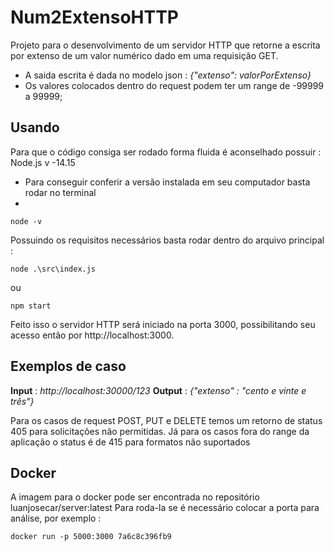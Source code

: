 
# Num2ExtensoHTTP

  Projeto para o desenvolvimento de um servidor HTTP que retorne a escrita por extenso de um valor numérico dado em uma requisição GET.
  - A saida escrita é dada no modelo json : *{"extenso": valorPorExtenso}*
  - Os valores colocados dentro do request podem ter um range de -99999 a 99999;
 
 
## Usando

  Para que o código consiga ser rodado forma fluida é aconselhado possuir :
  Node.js v -14.15
 
  - Para conseguir conferir a versão instalada em seu computador basta rodar no terminal
  -
  ```shell
  node -v
  ```
  Possuindo os requisitos necessários basta rodar dentro do arquivo principal :
 
  ```shell
  node .\src\index.js
  ```
 
  ou
 
  ```shell
  npm start
  ```
 
  Feito isso o servidor HTTP será iniciado na porta 3000, possibilitando seu acesso então por http://localhost:3000.
 
## Exemplos de caso
 
  **Input** : *http://localhost:30000/123*
  **Output** : *{"extenso" : "cento e vinte e três"}*
 
 Para os casos de request POST, PUT e DELETE temos um retorno de status 405 para solicitações não permitidas. Já para os casos fora do range da aplicação o status é de 415 para formatos não suportados
 
 ## Docker
 
 A imagem para o docker pode ser encontrada no repositório luanjosecar/server:latest
 Para roda-la se é necessário colocar a porta para análise, por exemplo :
 
 ```shell
 docker run -p 5000:3000 7a6c8c396fb9
 ```
 
